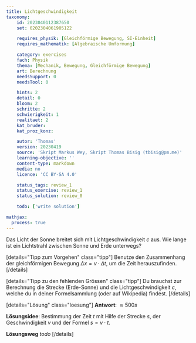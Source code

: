```yaml
---
title: Lichtgeschwindigkeit
taxonomy:
	id: 2023040112387650
	set: 0202304061905122

	requires_physik: [Gleichförmige Bewegung, SI-Einheit]
	requires_mathematik: [Algebraische Umformung]

	category: exercises
	fach: Physik
	thema: [Mechanik, Bewegung, Gleichförmige Bewegung]
	art: Berechnung
	needsSupport: 0
	needsTool: 0

	hints: 2
	detail: 0
	bloom: 2
	schritte: 2
	schwierigkeit: 1
	realitaet: 2
	kat_bruder:
	kat_proz_konz:

	autor: 'Thomas'
	version: 20230419
	source: 'Skript Markus Wey, Skript Thomas Bisig (tbisig@pm.me)'
	learning-objective: ''
	content-type: markdown
	media: no
	licence: 'CC BY-SA 4.0'

	status_tags: review_1
	status_exercise: review_1
	status_solution: review_0

	todo: ['write solution']

mathjax:
  process: true
---
```

Das Licht der Sonne breitet sich mit Lichtgeschwindigkeit $c$ aus. Wie lange ist ein Lichtstrahl zwischen Sonne und Erde unterwegs? 

[details="Tipp zum Vorgehen" class="tipp"]
Benutze den Zusammenhang der gleichförmigen Bewegung $\Delta x=v \cdot \Delta t$, um die Zeit herauszufinden.
[/details]

[details="Tipp zu den fehlenden Grössen" class="tipp"]
Du brauchst zur Berechnung die Strecke (Erde-Sonne) und die Lichtgeschwindigkeit $c$, welche du in deiner Formelsammlung (oder auf Wikipedia) findest.
[/details]

[details="Lösung" class="loesung"]
**Antwort**: $\approx 500 s$

**Lösungsidee**: Bestimmung der Zeit $t$ mit Hilfe der Strecke $s$, der Geschwindigkeit $v$ und der Formel $s=v\cdot t$.

**Lösungsweg**
_todo_
[/details]